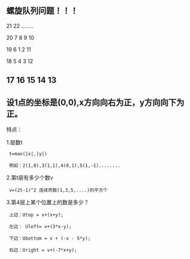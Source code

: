 螺旋队列问题！！！
---------------------------------------------------------
21     22  ........

20     7     8     9     10
 
19     6     1     2     11
 
18     5     4     3     12

17     16    15    14    13
------------------------------------------------------------
设1点的坐标是(0,0),x方向向右为正，y方向向下为正。
-----------------------------------------------------------
特点：

   1.层数t
   
     t=max(|x|,|y|)
     
     例如：2(1,0),3(1,1),4(0,1),5(1,-1)........
     
   2.第t层有多少个数v
   
     v=(2t-1)^2 连续奇数(1,3,5,....)的平方个
     
   3.第4层上某个位置上的数是多少？
   
     上边：Utop = v+(x+y);
     
     左边： Uleft= v+(3*x-y);
     
     下边：Ubottom = v + (-x - 5*y);
     
     右边：Uright = v+(-7*x+y);
